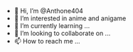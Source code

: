 - 👋 Hi, I’m @Anthone404
- 👀 I’m interested in anime and anigame
- 🌱 I’m currently learning ...
- 💞️ I’m looking to collaborate on ...
- 📫 How to reach me ...

<!---
Anthone404/Anthone404 is a ✨ special ✨ repository because its `README.md` (this file) appears on your GitHub profile.
You can click the Preview link to take a look at your changes.
--->
